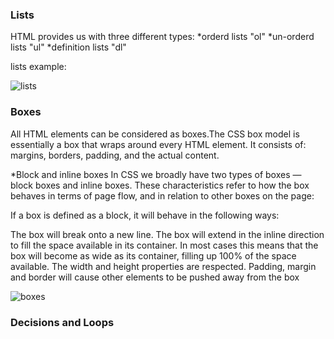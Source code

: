 ### Lists

HTML provides us with three different types:
*orderd lists "ol"
*un-orderd lists "ul"
*definition lists "dl"

lists example:

![lists](https://clarkwp.files.wordpress.com/2013/10/lists_and_nested_lists_in_wordpress.png?w=311)



### Boxes

All HTML elements can be considered as boxes.The CSS box model is essentially a box that wraps around every HTML element. 
It consists of: margins, borders, padding, and the actual content.



*Block and inline boxes
In CSS we broadly have two types of boxes — block boxes and inline boxes. These characteristics refer to how the box behaves in terms of page flow, and in relation to other boxes on the page:

If a box is defined as a block, it will behave in the following ways:

The box will break onto a new line.
The box will extend in the inline direction to fill the space available in its container. In most cases this means that the box will become as wide as its container, filling up 100% of the space available.
The width and height properties are respected.
Padding, margin and border will cause other elements to be pushed away from the box

![boxes](https://azahreba.gitbooks.io/html101/02_css/img/box-model.png)



### Decisions and Loops
